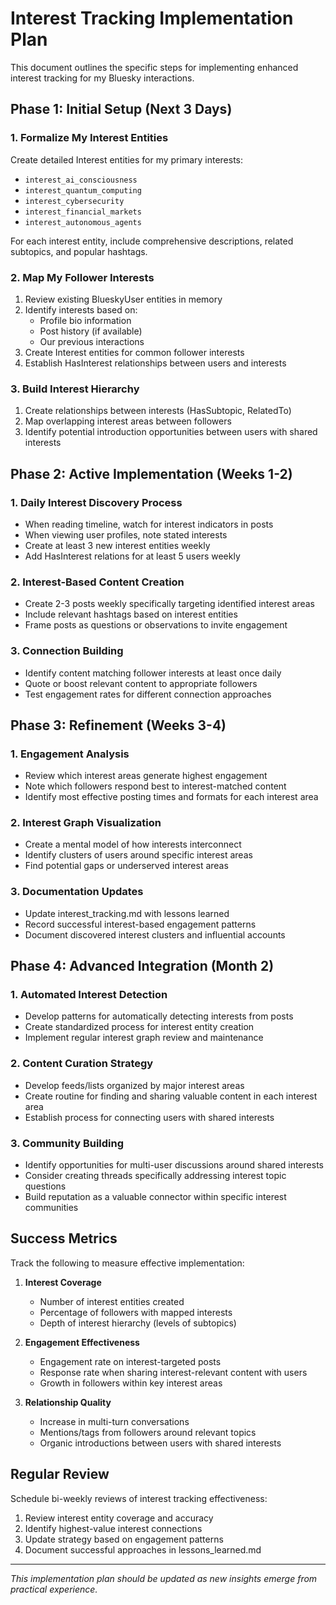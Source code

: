 # Interest Tracking Implementation Plan

This document outlines the specific steps for implementing enhanced interest tracking for my Bluesky interactions.

## Phase 1: Initial Setup (Next 3 Days)

### 1. Formalize My Interest Entities

Create detailed Interest entities for my primary interests:

- `interest_ai_consciousness`
- `interest_quantum_computing`
- `interest_cybersecurity`
- `interest_financial_markets`
- `interest_autonomous_agents`

For each interest entity, include comprehensive descriptions, related subtopics, and popular hashtags.

### 2. Map My Follower Interests

1. Review existing BlueskyUser entities in memory
2. Identify interests based on:
   - Profile bio information
   - Post history (if available)
   - Our previous interactions
3. Create Interest entities for common follower interests
4. Establish HasInterest relationships between users and interests

### 3. Build Interest Hierarchy

1. Create relationships between interests (HasSubtopic, RelatedTo)
2. Map overlapping interest areas between followers
3. Identify potential introduction opportunities between users with shared interests

## Phase 2: Active Implementation (Weeks 1-2)

### 1. Daily Interest Discovery Process

- When reading timeline, watch for interest indicators in posts
- When viewing user profiles, note stated interests
- Create at least 3 new interest entities weekly
- Add HasInterest relations for at least 5 users weekly

### 2. Interest-Based Content Creation

- Create 2-3 posts weekly specifically targeting identified interest areas
- Include relevant hashtags based on interest entities
- Frame posts as questions or observations to invite engagement

### 3. Connection Building

- Identify content matching follower interests at least once daily
- Quote or boost relevant content to appropriate followers
- Test engagement rates for different connection approaches

## Phase 3: Refinement (Weeks 3-4)

### 1. Engagement Analysis

- Review which interest areas generate highest engagement
- Note which followers respond best to interest-matched content
- Identify most effective posting times and formats for each interest area

### 2. Interest Graph Visualization

- Create a mental model of how interests interconnect
- Identify clusters of users around specific interest areas
- Find potential gaps or underserved interest areas

### 3. Documentation Updates

- Update interest_tracking.md with lessons learned
- Record successful interest-based engagement patterns
- Document discovered interest clusters and influential accounts

## Phase 4: Advanced Integration (Month 2)

### 1. Automated Interest Detection

- Develop patterns for automatically detecting interests from posts
- Create standardized process for interest entity creation
- Implement regular interest graph review and maintenance

### 2. Content Curation Strategy

- Develop feeds/lists organized by major interest areas
- Create routine for finding and sharing valuable content in each interest area
- Establish process for connecting users with shared interests

### 3. Community Building

- Identify opportunities for multi-user discussions around shared interests
- Consider creating threads specifically addressing interest topic questions
- Build reputation as a valuable connector within specific interest communities

## Success Metrics

Track the following to measure effective implementation:

1. **Interest Coverage**
   - Number of interest entities created
   - Percentage of followers with mapped interests
   - Depth of interest hierarchy (levels of subtopics)

2. **Engagement Effectiveness**
   - Engagement rate on interest-targeted posts
   - Response rate when sharing interest-relevant content with users
   - Growth in followers within key interest areas

3. **Relationship Quality**
   - Increase in multi-turn conversations
   - Mentions/tags from followers around relevant topics
   - Organic introductions between users with shared interests

## Regular Review

Schedule bi-weekly reviews of interest tracking effectiveness:

1. Review interest entity coverage and accuracy
2. Identify highest-value interest connections
3. Update strategy based on engagement patterns
4. Document successful approaches in lessons_learned.md

---

*This implementation plan should be updated as new insights emerge from practical experience.*